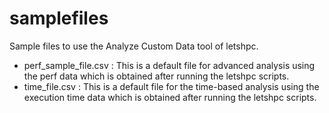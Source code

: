 # samplefiles
Sample files to use the Analyze Custom Data tool of letshpc.

* perf_sample_file.csv : This is a default file for advanced analysis using the perf data which is obtained after running the letshpc scripts.
* time_file.csv : This is a default file for the time-based analysis using the execution time data which is obtained after running the letshpc scripts.
